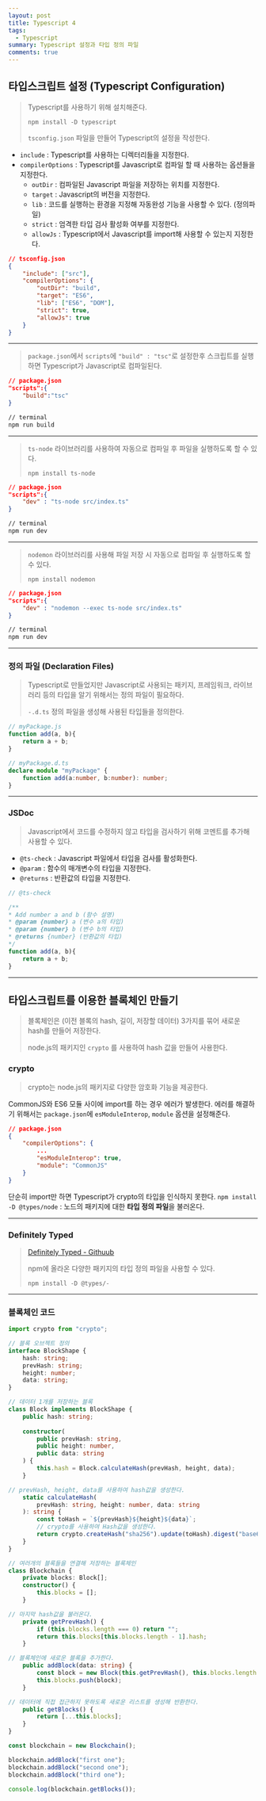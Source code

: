 ```yaml
---
layout: post
title: Typescript 4
tags:
  - Typescript
summary: Typescript 설정과 타입 정의 파일
comments: true
---
```


## 타입스크립트 설정 (Typescript Configuration)

> Typescript를 사용하기 위해 설치해준다.
> 
> `npm install -D typescript`
> 
> `tsconfig.json` 파일을 만들어 Typescript의 설정을 작성한다.

- `include` : Typescript를 사용하는 디렉터리들을 지정한다.
- `compilerOptions` : Typescript를 Javascript로 컴파일 할 때 사용하는 옵션들을 지정한다.
	- `outDir` : 컴파일된 Javascript 파일을 저장하는 위치를 지정한다.
	- `target` : Javascript의 버전을 지정한다.
	- `lib` : 코드를 실행하는 환경을 지정해 자동완성 기능을 사용할 수 있다.  (정의파일)
	- `strict` : 엄격한 타입 검사 활성화 여부를 지정한다.
	- `allowJs` : Typescript에서 Javascript를 import해 사용할 수 있는지 지정한다.


``` json
// tsconfig.json
{
	"include": ["src"],
	"compilerOptions": {
		"outDir": "build",
		"target": "ES6",
		"lib": ["ES6", "DOM"],
		"strict": true,
		"allowJs": true
	}
}
```

---

> `package.json`에서 `scripts`에 `"build" : "tsc"`로 설정한후 스크립트를 실행하면 Typescript가 Javascript로 컴파일된다.

``` json
// package.json
"scripts":{
	"build":"tsc"
}
```


``` bash
// terminal
npm run build
```

---

> `ts-node` 라이브러리를 사용하여 자동으로 컴파일 후 파일을 실행하도록 할 수 있다.
> 
> `npm install ts-node`

``` json
// package.json
"scripts":{
	"dev" : "ts-node src/index.ts"
}
```

``` bash
// terminal
npm run dev
```

---

> `nodemon` 라이브러리를 사용해 파일 저장 시 자동으로 컴파일 후 실행하도록 할 수 있다.
>
> `npm install nodemon`

``` json
// package.json
"scripts":{
	"dev" : "nodemon --exec ts-node src/index.ts"
}
```

``` bash
// terminal
npm run dev
```

---

### 정의 파일 (Declaration Files)

> Typescript로 만들었지만 Javascript로 사용되는 패키지, 프레임워크, 라이브러리 등의 타입을 알기 위해서는 정의 파일이 필요하다.
> 
> `-.d.ts` 정의 파일을 생성해 사용된 타입들을 정의한다.

``` javascript
// myPackage.js
function add(a, b){
	return a + b;
}
```

``` typescript
// myPackage.d.ts
declare module "myPackage" {
	function add(a:number, b:number): number;
}
```

---

### JSDoc

> Javascript에서 코드를 수정하지 않고 타입을 검사하기 위해 코멘트를 추가해 사용할 수 있다.

- `@ts-check` : Javascript 파일에서 타입을 검사를 활성화한다.
- `@param` : 함수의 매개변수의 타입을 지정한다.
- `@returns` : 반환값의 타입을 지정한다.

``` javascript
// @ts-check

/**
* Add number a and b (함수 설명)
* @param {number} a (변수 a의 타입)
* @param {number} b (변수 b의 타입)
* @returns {number} (반환값의 타입)
*/
function add(a, b){
	return a + b;
}
```

---

## 타입스크립트를 이용한 블록체인 만들기

> 블록체인은 (이전 블록의 hash, 길이, 저장할 데이터) 3가지를 묶어 새로운 hash를 만들어 저장한다.
>
> node.js의 패키지인 `crypto` 를 사용하여 hash 값을 만들어 사용한다.
>


### crypto

> crypto는 node.js의 패키지로 다양한 암호화 기능을 제공한다.

CommonJS와 ES6 모듈 사이에 import를 하는 경우 에러가 발생한다.
에러를 해결하기 위해서는 `package.json`에 `esModuleInterop`, `module` 옵션을 설정해준다.

```json
// package.json
{
	"compilerOptions": {
		...    
		"esModuleInterop": true,
		"module": "CommonJS"
	}
}
```


단순히 import만 하면 Typescript가 crypto의 타입을 인식하지 못한다.
`npm install -D @types/node` : 노드의 패키지에 대한 **타입 정의 파일**을 불러온다.

---

### Definitely Typed

> [Definitely Typed - Githuub](https://github.com/DefinitelyTyped/DefinitelyTyped)
> 
> npm에 올라온 다양한 패키지의 타입 정의 파일을 사용할 수 있다.
>
>`npm install -D @types/-`

---

### 블록체인 코드

``` typescript
import crypto from "crypto";

// 블록 오브젝트 정의
interface BlockShape {
	hash: string;
	prevHash: string;
	height: number;
	data: string;
}

// 데이터 1개를 저장하는 블록
class Block implements BlockShape {
	public hash: string;
  
	constructor(
		public prevHash: string,
		public height: number,
		public data: string
	) {
		this.hash = Block.calculateHash(prevHash, height, data);
	}

// prevHash, height, data를 사용하여 hash값을 생성한다.
	static calculateHash(
		prevHash: string, height: number, data: string
	): string {
		const toHash = `${prevHash}${height}${data}`;
		// crypto를 사용하여 Hash값을 생성한다.
		return crypto.createHash("sha256").update(toHash).digest("base64");
	}
}

// 여러개의 블록들을 연결해 저장하는 블록체인
class Blockchain {
	private blocks: Block[];
	constructor() {
		this.blocks = [];
	}

// 마지막 hash값을 불러온다.
	private getPrevHash() {
		if (this.blocks.length === 0) return "";
		return this.blocks[this.blocks.length - 1].hash;
	}

// 블록체인에 새로운 블록을 추가한다.
	public addBlock(data: string) {
		const block = new Block(this.getPrevHash(), this.blocks.length + 1, data);
		this.blocks.push(block);
	}

// 데이터에 직접 접근하지 못하도록 새로운 리스트를 생성해 반환한다.
	public getBlocks() {
		return [...this.blocks];
	}
}

const blockchain = new Blockchain();

blockchain.addBlock("first one");
blockchain.addBlock("second one");
blockchain.addBlock("third one");

console.log(blockchain.getBlocks());
```

